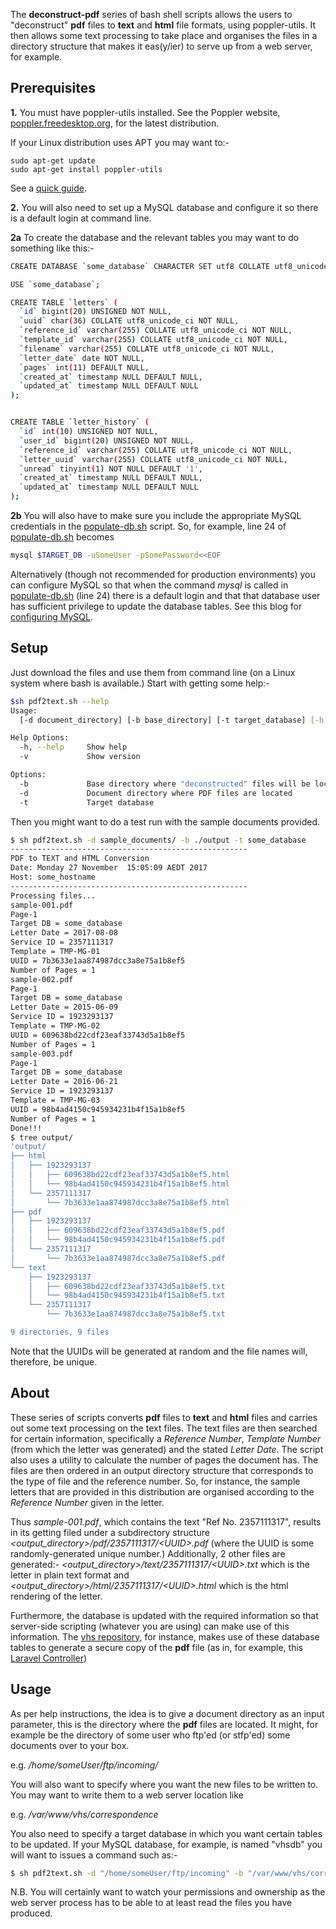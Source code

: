 The **deconstruct-pdf** series of bash shell scripts allows the users to "deconstruct" **pdf** files to **text** and **html** file formats, using poppler-utils. It then allows some text processing to take place and organises the files in a directory structure that makes it eas(y/ier) to serve up from a web server, for example.  


## Prerequisites
**1\.** You must have poppler-utils installed. See the Poppler website, [poppler.freedesktop.org](https://poppler.freedesktop.org), for the latest distribution.


If your Linux distribution uses APT you may want to:-

```
sudo apt-get update
sudo apt-get install poppler-utils
```

See a [quick guide](https://www.howtogeek.com/228531/how-to-convert-a-pdf-file-to-editable-text-using-the-command-line-in-linux/).

**2\.** You will also need to set up a MySQL database and configure it so there is a default login at command line.

**2a** To create the database and the relevant tables you may want to do something like this:-

```sh
CREATE DATABASE `some_database` CHARACTER SET utf8 COLLATE utf8_unicode_ci;

USE `some_database`;

CREATE TABLE `letters` (
  `id` bigint(20) UNSIGNED NOT NULL,
  `uuid` char(36) COLLATE utf8_unicode_ci NOT NULL,
  `reference_id` varchar(255) COLLATE utf8_unicode_ci NOT NULL,
  `template_id` varchar(255) COLLATE utf8_unicode_ci NOT NULL,
  `filename` varchar(255) COLLATE utf8_unicode_ci NOT NULL,
  `letter_date` date NOT NULL,
  `pages` int(11) DEFAULT NULL,
  `created_at` timestamp NULL DEFAULT NULL,
  `updated_at` timestamp NULL DEFAULT NULL
);


CREATE TABLE `letter_history` (
  `id` int(10) UNSIGNED NOT NULL,
  `user_id` bigint(20) UNSIGNED NOT NULL,
  `reference_id` varchar(255) COLLATE utf8_unicode_ci NOT NULL,
  `letter_uuid` varchar(255) COLLATE utf8_unicode_ci NOT NULL,
  `unread` tinyint(1) NOT NULL DEFAULT '1',
  `created_at` timestamp NULL DEFAULT NULL,
  `updated_at` timestamp NULL DEFAULT NULL
);

```

**2b** You will also have to make sure you include the appropriate MySQL credentials in the [populate-db.sh](https://github.com/TattyFromMelbourne/deconstruct-pdf/blob/master/populate-db.sh#L24) script. So, for example, line 24 of [populate-db.sh](https://github.com/TattyFromMelbourne/deconstruct-pdf/blob/master/populate-db.sh#L24) becomes

```sh
mysql $TARGET_DB -uSomeUser -pSomePassword<<EOF
```

Alternatively (though not recommended for production environments) you can configure MySQL so that when the command *mysql* is called in [populate-db.sh](https://github.com/TattyFromMelbourne/deconstruct-pdf/blob/master/populate-db.sh) (line 24) there is a default login and that that database user has sufficient privilege to update the database tables. See this blog for [configuring MySQL](https://github.com/CodeforAustralia/vhs/wiki/Configuring-MySQL).


## Setup
Just download the files and use them from command line (on a Linux system where bash is available.) Start with getting some help:-

```sh
$sh pdf2text.sh --help
Usage:
  [-d document_directory] [-b base_directory] [-t target_database] [-h] [--help] [-v]

Help Options:
  -h, --help     Show help
  -v             Show version

Options:
  -b             Base directory where "deconstructed" files will be located (in subdirectories)
  -d             Document directory where PDF files are located
  -t             Target database
```  

Then you might want to do a test run with the sample documents provided.

```sh
$ sh pdf2text.sh -d sample_documents/ -b ./output -t some_database
-----------------------------------------------------
PDF to TEXT and HTML Conversion
Date: Monday 27 November  15:05:09 AEDT 2017
Host: some_hostname
-----------------------------------------------------
Processing files...
sample-001.pdf
Page-1
Target DB = some_database
Letter Date = 2017-08-08
Service ID = 2357111317
Template = TMP-MG-01
UUID = 7b3633e1aa874987dcc3a8e75a1b8ef5
Number of Pages = 1
sample-002.pdf
Page-1
Target DB = some_database
Letter Date = 2015-06-09
Service ID = 1923293137
Template = TMP-MG-02
UUID = 609638bd22cdf23eaf33743d5a1b8ef5
Number of Pages = 1
sample-003.pdf
Page-1
Target DB = some_database
Letter Date = 2016-06-21
Service ID = 1923293137
Template = TMP-MG-03
UUID = 98b4ad4150c945934231b4f15a1b8ef5
Number of Pages = 1
Done!!!
$ tree output/
'output/
├── html
│   ├── 1923293137
│   │   ├── 609638bd22cdf23eaf33743d5a1b8ef5.html
│   │   └── 98b4ad4150c945934231b4f15a1b8ef5.html
│   └── 2357111317
│       └── 7b3633e1aa874987dcc3a8e75a1b8ef5.html
├── pdf
│   ├── 1923293137
│   │   ├── 609638bd22cdf23eaf33743d5a1b8ef5.pdf
│   │   └── 98b4ad4150c945934231b4f15a1b8ef5.pdf
│   └── 2357111317
│       └── 7b3633e1aa874987dcc3a8e75a1b8ef5.pdf
└── text
    ├── 1923293137
    │   ├── 609638bd22cdf23eaf33743d5a1b8ef5.txt
    │   └── 98b4ad4150c945934231b4f15a1b8ef5.txt
    └── 2357111317
        └── 7b3633e1aa874987dcc3a8e75a1b8ef5.txt

9 directories, 9 files
```

Note that the UUIDs will be generated at random and the file names will, therefore, be unique.

## About
These series of scripts converts **pdf** files to **text** and **html** files and carries out some text processing on the text files. The text files are then searched for certain information, specifically a _Reference Number_, _Template Number_ (from which the letter was generated) and the stated _Letter Date_. The script also uses a utility to calculate the number of pages the document has. The files are then ordered in an output directory structure that corresponds to the type of file and the reference number. So, for instance, the sample letters that are provided in this distribution are organised according to the _Reference Number_ given in the letter.

Thus _sample-001.pdf_, which contains the text "Ref No. 2357111317", results in its getting filed under a subdirectory structure _<output_directory>/pdf/2357111317/&lt;UUID&gt;.pdf_ (where the UUID is some randomly-generated unique number.) Additionally, 2 other files are generated:- _<output_directory>/text/2357111317/&lt;UUID&gt;.txt_ which is the letter in plain text format and _<output_directory>/html/2357111317/&lt;UUID&gt;.html_ which is the html rendering of the letter.

Furthermore, the database is updated with the required information so that server-side scripting (whatever you are using) can make use of this information. The [vhs repository](https://github.com/CodeforAustralia/vhs), for instance, makes use of these database tables to generate a secure copy of the **pdf** file (as in, for example, this [Laravel Controller](https://github.com/CodeforAustralia/vhs/blob/master/app/Http/Controllers/ActualLetterController.php))

## Usage
As per help instructions, the idea is to give a document directory as an input parameter, this is the directory where the **pdf** files are located. It might, for example be the directory of some user who ftp'ed (or stfp'ed) some documents over to your box.

e.g. _/home/someUser/ftp/incoming/_

You will also want to specify where you want the new files to be written to. You may want to write them to a web server location like

e.g. _/var/www/vhs/correspondence_

You also need to specify a target database in which you want certain tables to be updated. If your MySQL database, for example, is named "vhsdb" you will want to issues a command such as:-


```sh
$ sh pdf2text.sh -d "/home/someUser/ftp/incoming" -b "/var/www/vhs/correspondence" -t vhsdb >> some.log
```  

N.B. You will certainly want to watch your permissions and ownership as the web server process has to be able to at least read the files you have produced.
